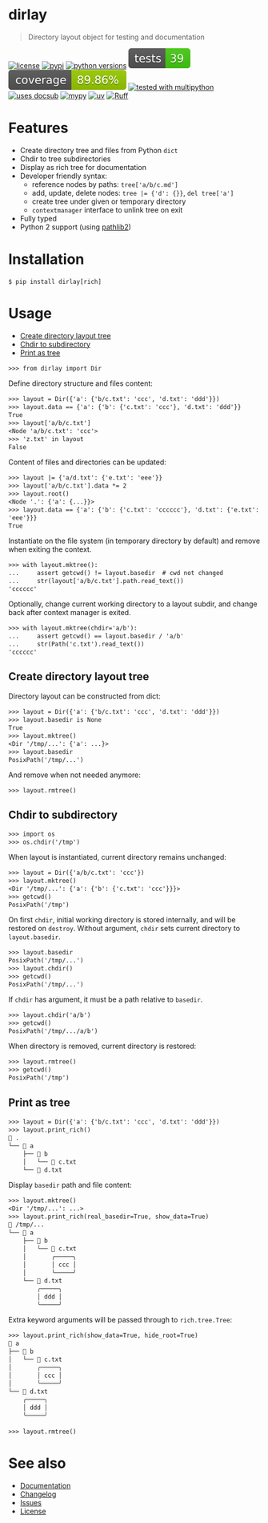 # dirlay
<!-- docsub: begin -->
<!-- docsub: exec yq '"> " + .project.description' pyproject.toml -->
> Directory layout object for testing and documentation
<!-- docsub: end -->

<!-- docsub: begin -->
<!-- docsub: include docs/badges.md -->
[![license](https://img.shields.io/github/license/makukha/dirlay.svg)](https://github.com/makukha/dirlay/blob/main/LICENSE)
[![pypi](https://img.shields.io/pypi/v/dirlay.svg#v0.2.1)](https://pypi.org/project/dirlay)
[![python versions](https://img.shields.io/pypi/pyversions/dirlay.svg)](https://pypi.org/project/dirlay)
[![tests](https://raw.githubusercontent.com/makukha/dirlay/v0.2.1/docs/img/badge/tests.svg)](https://github.com/makukha/dirlay)
[![coverage](https://raw.githubusercontent.com/makukha/dirlay/v0.2.1/docs/img/badge/coverage.svg)](https://github.com/makukha/dirlay)
[![tested with multipython](https://img.shields.io/badge/tested_with-multipython-x)](https://github.com/makukha/multipython)
[![uses docsub](https://img.shields.io/endpoint?url=https://raw.githubusercontent.com/makukha/docsub/refs/heads/main/docs/badge/v1.json)](https://github.com/makukha/docsub)
[![mypy](https://img.shields.io/badge/type_checked-mypy-%231674b1)](http://mypy.readthedocs.io)
[![uv](https://img.shields.io/endpoint?url=https://raw.githubusercontent.com/astral-sh/uv/main/assets/badge/v0.json)](https://github.com/astral-sh/ruff)
[![Ruff](https://img.shields.io/endpoint?url=https://raw.githubusercontent.com/astral-sh/ruff/main/assets/badge/v2.json)](https://github.com/astral-sh/ruff)
<!-- docsub: end -->


<!-- docsub: begin -->
<!-- docsub: include docs/features.md -->
# Features

- Create directory tree and files from Python `dict`
- Chdir to tree subdirectories
- Display as rich tree for documentation
- Developer friendly syntax:
  - reference nodes by paths: `tree['a/b/c.md']`
  - add, update, delete nodes: `tree |= {'d': {}}`, `del tree['a']`
  - create tree under given or temporary directory
  - `contextmanager` interface to unlink tree on exit
- Fully typed
- Python 2 support (using [pathlib2](https://github.com/jazzband/pathlib2))
<!-- docsub: end -->


# Installation

```shell
$ pip install dirlay[rich]
```


# Usage

<!-- docsub: begin #usage.md -->
<!-- docsub: include docs/usage.md -->
<!-- docsub: begin -->
<!-- docsub: x toc tests/test_usage.py 'Usage.*' -->
* [Create directory layout tree](#create-directory-layout-tree)
* [Chdir to subdirectory](#chdir-to-subdirectory)
* [Print as tree](#print-as-tree)
<!-- docsub: end -->

```pycon
>>> from dirlay import Dir
```

<!-- docsub: begin -->
<!-- docsub: x cases --no-title tests/test_usage.py 'QuickStart' -->
Define directory structure and files content:

```pycon
>>> layout = Dir({'a': {'b/c.txt': 'ccc', 'd.txt': 'ddd'}})
>>> layout.data == {'a': {'b': {'c.txt': 'ccc'}, 'd.txt': 'ddd'}}
True
>>> layout['a/b/c.txt']
<Node 'a/b/c.txt': 'ccc'>
>>> 'z.txt' in layout
False
```

Content of files and directories can be updated:

```pycon
>>> layout |= {'a/d.txt': {'e.txt': 'eee'}}
>>> layout['a/b/c.txt'].data *= 2
>>> layout.root()
<Node '.': {'a': {...}}>
>>> layout.data == {'a': {'b': {'c.txt': 'cccccc'}, 'd.txt': {'e.txt': 'eee'}}}
True
```

Instantiate on the file system (in temporary directory by default) and remove when
exiting the context.

```pycon
>>> with layout.mktree():
...     assert getcwd() != layout.basedir  # cwd not changed
...     str(layout['a/b/c.txt'].path.read_text())
'cccccc'
```

Optionally, change current working directory to a layout subdir, and change back
after context manager is exited.

```pycon
>>> with layout.mktree(chdir='a/b'):
...     assert getcwd() == layout.basedir / 'a/b'
...     str(Path('c.txt').read_text())
'cccccc'
```

<!-- docsub: end -->

<!-- docsub: begin -->
<!-- docsub: x cases tests/test_usage.py 'Usage.*' -->
## Create directory layout tree

Directory layout can be constructed from dict:

```pycon
>>> layout = Dir({'a': {'b/c.txt': 'ccc', 'd.txt': 'ddd'}})
>>> layout.basedir is None
True
>>> layout.mktree()
<Dir '/tmp/...': {'a': ...}>
>>> layout.basedir
PosixPath('/tmp/...')
```

And remove when not needed anymore:

```pycon
>>> layout.rmtree()
```

## Chdir to subdirectory

```pycon
>>> import os
>>> os.chdir('/tmp')
```

When layout is instantiated, current directory remains unchanged:

```pycon
>>> layout = Dir({'a/b/c.txt': 'ccc'})
>>> layout.mktree()
<Dir '/tmp/...': {'a': {'b': {'c.txt': 'ccc'}}}>
>>> getcwd()
PosixPath('/tmp')
```

On first `chdir`, initial working directory is stored internally, and will be
restored on `destroy`. Without argument, `chdir` sets current directory to
`layout.basedir`.

```pycon
>>> layout.basedir
PosixPath('/tmp/...')
>>> layout.chdir()
>>> getcwd()
PosixPath('/tmp/...')
```

If `chdir` has argument, it must be a path relative to `basedir`.

```pycon
>>> layout.chdir('a/b')
>>> getcwd()
PosixPath('/tmp/.../a/b')
```

When directory is removed, current directory is restored:

```pycon
>>> layout.rmtree()
>>> getcwd()
PosixPath('/tmp')
```

## Print as tree

```pycon
>>> layout = Dir({'a': {'b/c.txt': 'ccc', 'd.txt': 'ddd'}})
>>> layout.print_rich()
📂 .
└── 📂 a
    ├── 📂 b
    │   └── 📄 c.txt
    └── 📄 d.txt
```

Display `basedir` path and file content:

```pycon
>>> layout.mktree()
<Dir '/tmp/...': ...>
>>> layout.print_rich(real_basedir=True, show_data=True)
📂 /tmp/...
└── 📂 a
    ├── 📂 b
    │   └── 📄 c.txt
    │       ╭─────╮
    │       │ ccc │
    │       ╰─────╯
    └── 📄 d.txt
        ╭─────╮
        │ ddd │
        ╰─────╯
```

Extra keyword arguments will be passed through to `rich.tree.Tree`:

```pycon
>>> layout.print_rich(show_data=True, hide_root=True)
📂 a
├── 📂 b
│   └── 📄 c.txt
│       ╭─────╮
│       │ ccc │
│       ╰─────╯
└── 📄 d.txt
    ╭─────╮
    │ ddd │
    ╰─────╯

>>> layout.rmtree()
```

<!-- docsub: end -->
<!-- docsub: end #usage.md -->


# See also

* [Documentation](https://dirlay.readthedocs.io)
* [Changelog](https://github.com/makukha/dirlay/tree/main/CHANGELOG.md)
* [Issues](https://github.com/makukha/dirlay/issues)
* [License](https://github.com/makukha/dirlay/tree/main/LICENSE)

